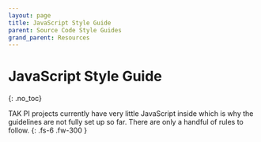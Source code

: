 ```yaml
--- 
layout: page
title: JavaScript Style Guide
parent: Source Code Style Guides
grand_parent: Resources 
--- 
```


# JavaScript Style Guide
{: .no_toc}

TAK PI projects currently have very little JavaScript inside which is why the guidelines are not fully set up so far. There are only a handful of rules to follow.
{: .fs-6 .fw-300 }
